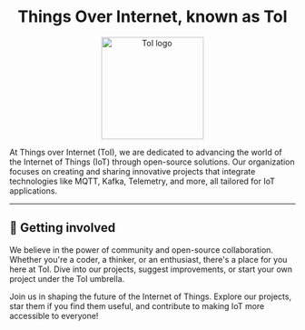 <h1 align="center">
    Things Over Internet, known as ToI
</h1>

<p align="center">
  <a href="https://github.com/tointernet">
    <img src="https://github.com/tointernet/.github/tree/main/profile/logo.jpg" alt="ToI logo" height="180">
  </a>
</p>

<p align="center">

At Things over Internet (ToI), we are dedicated to advancing the world of the Internet of Things (IoT) through open-source solutions. Our organization focuses on creating and sharing innovative projects that integrate technologies like MQTT, Kafka, Telemetry, and more, all tailored for IoT applications.

</p>

---

## 👋 Getting involved

We believe in the power of community and open-source collaboration. Whether you're a coder, a thinker, or an enthusiast, there's a place for you here at ToI. Dive into our projects, suggest improvements, or start your own project under the ToI umbrella.

Join us in shaping the future of the Internet of Things. Explore our projects, star them if you find them useful, and contribute to making IoT more accessible to everyone!